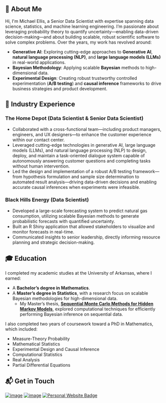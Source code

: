 ## 👋 About Me

Hi, I'm Michael Ellis, a Senior Data Scientist with expertise spanning data science, statistics, and machine learning engineering. I’m passionate about leveraging probability theory to quantify uncertainty—enabling data-driven decision-making—and about building scalable, robust scientific software to solve complex problems. Over the years, my work has revolved around:

- **Generative AI**: Exploring cutting-edge approaches to **Generative AI**, **natural language processing (NLP)**, and **large language models (LLMs)** in real-world applications.
- **Bayesian Methodology**: Applying scalable **Bayesian** methods to high-dimensional data.
- **Experimental Design**: Creating robust trustworthy controlled experimentation (**A/B testing**) and **causal inference** frameworks to drive business strategies and product development.

## 💼 Industry Experience

### The Home Depot (Data Scientist & Senior Data Scientist)
- Collaborated with a cross-functional team—including product managers, engineers, and UX designers—to enhance the customer experience within our contact center.
- Leveraged cutting-edge technologies in generative AI, large language models (LLMs), and natural language processing (NLP) to design, deploy, and maintain a task-oriented dialogue system capable of autonomously answering customer questions and completing tasks without human intervention.
- Led the design and implementation of a robust A/B testing framework—from hypothesis formulation and sample size determination to automated result analysis—driving data-driven decisions and enabling accurate causal inferences when experiments were infeasible.

### Black Hills Energy (Data Scientist)
- Developed a large-scale forecasting system to predict natural gas consumption, utilizing scalable Bayesian methods to generate probabilistic forecasts with quantified uncertainty.
- Built an R Shiny application that allowed stakeholders to visualize and monitor forecasts in real-time.
- Communicated insights to senior leadership, directly informing resource planning and strategic decision-making.

## 🎓 Education

I completed my academic studies at the University of Arkansas, where I earned:
- A **Bachelor’s degree in Mathematics**.
- A **Master’s degree in Statistics**, with a research focus on scalable Bayesian methodologies for high-dimensional data.
  - My Master’s thesis, [**Sequential Monte Carlo Methods for Hidden Markov Models**](https://scholarworks.uark.edu/cgi/viewcontent.cgi?article=4519&context=etd), explored computational techniques for efficiently performing Bayesian inference on sequential data.

I also completed two years of coursework toward a PhD in Mathematics, which included:
- Measure-Theory Probability
- Mathematical Statistics
- Experimental Design and Causal Inference
- Computational Statistics
- Real Analysis
- Partial Differential Equations

## 📬 Get in Touch

[![image](https://img.shields.io/badge/Gmail-D14836?style=for-the-badge&logo=gmail&logoColor=white)](mailto:michaelellis003@gmail.com) [![image](https://img.shields.io/badge/LinkedIn-0077B5?style=for-the-badge&logo=linkedin&logoColor=white)](https://www.linkedin.com/in/michaelellis003) [![Personal Website Badge](https://img.shields.io/badge/www.mlellis.com-%23228B22?style=for-the-badge)](https://www.mlellis.com)
